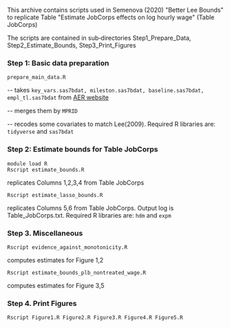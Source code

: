 This archive contains scripts used in Semenova (2020) "Better Lee Bounds" to replicate Table "Estimate JobCorps effects on log hourly wage" (Table JobCorps)

The scripts are contained in sub‐directories Step1_Prepare_Data, Step2_Estimate_Bounds, Step3_Print_Figures

### Step 1: Basic data preparation
```prepare_main_data.R```  

-- takes ```key_vars.sas7bdat, mileston.sas7bdat, baseline.sas7bdat, empl_tl.sas7bdat``` from 
[AER website](https://www.aeaweb.org/articles?id=10.1257/aer.98.5.1864)

-- merges them by ```MPRID```

-- recodes some covariates to match Lee(2009). Required R libraries are: ```tidyverse``` and ```sas7bdat```

### Step 2: Estimate bounds for Table JobCorps 

```
module load R
Rscript estimate_bounds.R
```  

replicates Columns 1,2,3,4 from Table JobCorps

```Rscript estimate_lasso_bounds.R``` 

replicates Columns 5,6 from Table JobCorps. Output log is Table_JobCorps.txt. 
Required R libraries are: ```hdm``` and ```expm```

### Step 3. Miscellaneous
```
Rscript evidence_against_monotonicity.R
```
computes estimates for Figure 1,2  
```
Rscript estimate_bounds_plb_nontreated_wage.R
```
computes estimates for Figure 3,5
### Step 4. Print Figures
```
Rscript Figure1.R Figure2.R Figure3.R Figure4.R Figure5.R 
```
